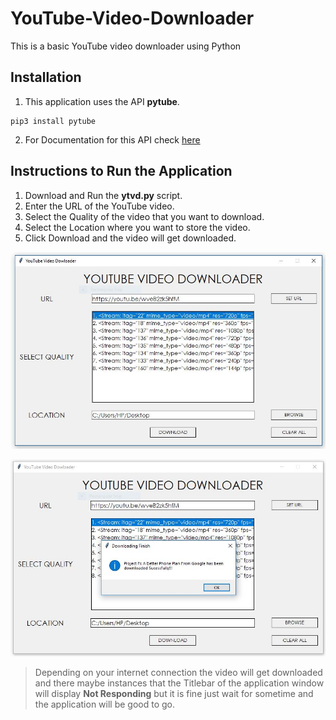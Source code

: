 # YouTube-Video-Downloader
This is a basic YouTube video downloader using Python

## Installation

1. This application uses the API **pytube**.
```
pip3 install pytube
```
2. For Documentation for this API check [here](https://python-pytube.readthedocs.io/en/latest/)

## Instructions to Run the Application

1. Download and Run the **ytvd.py** script.
2. Enter the URL of the YouTube video.
3. Select the Quality of the video that you want to download.
4. Select the Location where you want to store the video.
5. Click Download and the video will get downloaded.

![YTVD1](YTVD1.JPG "YTVD1")

![YTVD2](YTVD2.JPG "YTVD2")

> Depending on your internet connection the video will get downloaded and there maybe instances that the Titlebar of the application window will display **Not Responding** but it is fine just wait for sometime and the application will be good to go.
